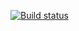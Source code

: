 [![Build status](https://ci.appveyor.com/api/projects/status/a9c3e2wen8u3owsa?svg=true)](https://ci.appveyor.com/project/aleks903/ajs7-hw-8-2)